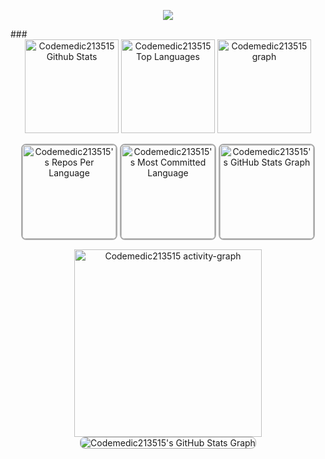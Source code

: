 <p align="center">
  <a href="https://github.com/codemedic213515">
    <img src="https://readme-typing-svg.herokuapp.com?font=Fira+Code&weight=700&size=45&duration=2500&pause=1500&color=AAAAAA&center=true&vCenter=true&random=false&width=1200&height=100&lines=Full+-+Stack+Developer;Blockchain+%26+Web3+Specialist;AI+Solutions+Architect;Innovating+Healthcare+with+Technology;Web+/+Logo+Designer">
  </a>
</p>
###

<div align="center">
  <img src="https://amateur0911.vercel.app/api?username=codemedic213515&include_all_commits=true&count_private=true&show_icons=true&line_height=30&theme=nightowl" height="150" alt="Codemedic213515 Github Stats">
  <img src="https://amateur0911.vercel.app/api/top-langs/?username=codemedic213515&layout=compact&show_icons=true&line_height=30&theme=nightowl" height="150" alt="Codemedic213515 Top Languages"/>

  <img src="https://github-profile-trophy.vercel.app?username=codemedic213515&column=9&row=2&margin-w=15&padding=10&show_icons=true&line_height=30&theme=algolia" height="150" alt="Codemedic213515 graph"  />
 <div>
   
  <img 
  src="https://amateur0913.vercel.app/api/cards/repos-per-language?username=codemedic213515&theme=nightowl&include_all_commits=true&show_icons=true&line_height=30&count_private=true" 
  height="150" 
  alt="Codemedic213515's Repos Per Language" 
  style="border: 2px solid #AAAAAA; border-radius: 8px;"
  />
  <img 
  src="https://amateur0913.vercel.app/api/cards/most-commit-language?username=codemedic213515&theme=nightowl&show_icons=true&line_height=30&include_all_commits=true&count_private=true" 
  height="150" 
  alt="Codemedic213515's Most Committed Language" 
  style="border: 2px solid #AAAAAA; border-radius: 8px;"
  />
  <img src="https://amateur0913.vercel.app/api/cards/productive-time?username=codemedic213515&theme=nightowl&show_icons=true&line_height=30&include_all_commits=true&count_private=true&utcOffset=9" height="150" alt="Codemedic213515's GitHub Stats Graph" 
  style="border: 2px solid #AAAAAA; border-radius: 8px;"/>
 </div>

  <img src="https://github-readme-activity-graph.vercel.app/graph?username=codemedic213515&show_icons=true&line_height=30&include_all_commits=true&count_private=true&radius=8&theme=nightowl" height="300" alt="Codemedic213515 activity-graph" />

  <img src="https://amateur0913.vercel.app/api/cards/profile-details?username=codemedic213515&theme=nightowl&show_icons=true&line_height=30&include_all_commits=true&count_private=true"  alt="Codemedic213515's GitHub Stats Graph" style="border: 1px solid #AAAAAA; border-radius: 8px;"/>

</div>

<!--###
<h3 align="left">Languages and Tools:</h3>
<p align="center">
<table align="center" style="background-color:#0A0A0A;">
  
  <tr><th colspan="8" align="center" style="color:white;">Programming Languages</th></tr>
  <tr>
    <td align="center" width="90"><img src="https://skillicons.dev/icons?i=js"><p> JavaScript</p></td>
    <td align="center" width="90"><img src="https://skillicons.dev/icons?i=ts"><p> TypeScript</p></td>
    <td align="center" width="90"><img src="https://skillicons.dev/icons?i=python"><p> Python</p></td>
    <td align="center" width="90"><img src="https://skillicons.dev/icons?i=rust"><p> Rust</p></td>
    <td align="center" width="90"><img src="https://skillicons.dev/icons?i=solidity"><p> Solidity</p></td>
    <td align="center" width="90"><img src="https://skillicons.dev/icons?i=java"><p> Java</p></td>
    <td align="center" width="90"><img src="https://skillicons.dev/icons?i=cpp"><p> C++</p></td>
    <td align="center" width="90"><img src="https://skillicons.dev/icons?i=cs"><p>  C#</p></td>
  </tr>

  <tr><th colspan="8" align="center" style="color:white;">Web Development</th></tr>
  <tr>
    <td align="center" width="90"><img src="https://skillicons.dev/icons?i=html"><p> HTML</p></td>
    <td align="center" width="90"><img src="https://skillicons.dev/icons?i=css"><p> CSS</p></td>
    <td align="center" width="90"><img src="https://skillicons.dev/icons?i=nodejs"><p> Node.js</p></td>
    <td align="center" width="90"><img src="https://skillicons.dev/icons?i=express"><p> Express</p></td>
    <td align="center" width="90"><img src="https://skillicons.dev/icons?i=react"><p> React</p></td>
    <td align="center" width="90"><img src="https://skillicons.dev/icons?i=vue"><p> Vue.js</p></td>
    <td align="center" width="90"><img src="https://skillicons.dev/icons?i=nextjs"><p> Next.js</p></td>
    <td align="center" width="90"><img src="https://skillicons.dev/icons?i=graphql"><p> GraphQL</p></td>
  </tr>

  <tr><th colspan="8" align="center" style="color:white;">Project Management & Testing Tools</th></tr>
  <tr>
    <td align="center" width="90"><img src="https://skillicons.dev/icons?i=jira"><p> Jira</p></td>
    <td align="center" width="90"><img src="https://skillicons.dev/icons?i=trello"><p> Trello</p></td>
    <td align="center" width="90"><img src="https://skillicons.dev/icons?i=notion"><p> Notion</p></td>
    <td align="center" width="90"><img src="https://skillicons.dev/icons?i=selenium"><p> Selenium</p></td>
    <td align="center" width="90"><img src="https://skillicons.dev/icons?i=cypress"><p> Cypress</p></td>
    <td align="center" width="90"><img src="https://skillicons.dev/icons?i=jest"><p> Jest</p></td>
    <td align="center" width="90"><img src="https://skillicons.dev/icons?i=mocha"><p> Mocha</p></td>
    <td align="center" width="90"><img src="https://skillicons.dev/icons?i=chai"><p> Chai</p></td>
  </tr>

  <tr><th colspan="8" align="center" style="color:white;">Smart Contract Testing & Audit Tools</th></tr>
  <tr>
    <td align="center" width="90"><img src="https://skillicons.dev/icons?i=truffle"><p> Truffle</p></td>
    <td align="center" width="90"><img src="https://skillicons.dev/icons?i=hardhat"><p> Hardhat</p></td>
    <td align="center" width="90"><img src="https://skillicons.dev/icons?i=mythX"><p> MythX</p></td>
    <td align="center" width="90"><img src="https://skillicons.dev/icons?i=slither"><p> Slither</p></td>
    <td align="center" width="90"><img src="https://skillicons.dev/icons?i=echidna"><p> Echidna</p></td>
    <td align="center" width="90"><img src="https://skillicons.dev/icons?i=manticore"><p> Manticore</p></td>
    <td align="center" width="90"><img src="https://skillicons.dev/icons?i=certora"><p> Certora</p></td>
    <td align="center" width="90"><img src="https://skillicons.dev/icons?i=oyente"><p> Oyente</p></td>
  </tr>

  <tr><th colspan="8" align="center" style="color:white;">Web3 & Blockchain Technologies</th></tr>
  <tr>
    <td align="center" width="90"><img src="https://skillicons.dev/icons?i=ethereum"><p> Ethereum</p></td>
    <td align="center" width="90"><img src="https://skillicons.dev/icons?i=solana"><p> Solana</p></td>
    <td align="center" width="90"><img src="https://skillicons.dev/icons?i=polygon"><p> Polygon</p></td>
    <td align="center" width="90"><img src="https://skillicons.dev/icons?i=substrate"><p> Substrate</p></td>
    <td align="center" width="90"><img src="https://skillicons.dev/icons?i=cosmos"><p> Cosmos</p></td>
    <td align="center" width="90"><img src="https://skillicons.dev/icons?i=bittensor"><p> Bittensor</p></td>
    <td align="center" width="90"><img src="https://skillicons.dev/icons?i=xrp"><p> XRP</p></td>
    <td align="center" width="90"><img src="https://skillicons.dev/icons?i=web3js"><p> Web3.js</p></td>
  </tr>

  <tr><th colspan="8" align="center" style="color:white;">3D Modeling, AR/VR & Game Development</th></tr>
  <tr>
    <td align="center" width="90"><img src="https://skillicons.dev/icons?i=unity"><p> Unity</p></td>
    <td align="center" width="90"><img src="https://skillicons.dev/icons?i=unrealengine"><p> Unreal Engine</p></td>
    <td align="center" width="90"><img src="https://skillicons.dev/icons?i=blender"><p> Blender</p></td>
    <td align="center" width="90"><img src="https://skillicons.dev/icons?i=threejs"><p> Three.js</p></td>
    <td align="center" width="90"><img src="https://skillicons.dev/icons?i=aframe"><p> A-Frame</p></td>
    <td align="center" width="90"><img src="https://skillicons.dev/icons?i=godot"><p> Godot</p></td>
    <td align="center" width="90"><img src="https://skillicons.dev/icons?i=oculus"><p> Oculus VR</p></td>
    <td align="center" width="90"><img src="https://skillicons.dev/icons?i=hololens"><p> Hololens</p></td>
  </tr>

  <tr><th colspan="8" align="center" style="color:white;">Graphic Design & UI/UX Tools</th></tr>
  <tr>
    <td align="center" width="90"><img src="https://skillicons.dev/icons?i=figma"><p> Figma</p></td>
    <td align="center" width="90"><img src="https://skillicons.dev/icons?i=xd"><p> Adobe XD</p></td>
    <td align="center" width="90"><img src="https://skillicons.dev/icons?i=photoshop"><p> Photoshop</p></td>
    <td align="center" width="90"><img src="https://skillicons.dev/icons?i=illustrator"><p> Illustrator</p></td>
    <td align="center" width="90"><img src="https://skillicons.dev/icons?i=sketch"><p> Sketch</p></td>
    <td align="center" width="90"><img src="https://skillicons.dev/icons?i=inVision"><p> InVision</p></td>
    <td align="center" width="90"><img src="https://skillicons.dev/icons?i=affinity"><p> Affinity Designer</p></td>
    <td align="center" width="90"><img src="https://skillicons.dev/icons?i=corelDRAW"><p> CorelDRAW</p></td>
  </tr>

  <tr><th colspan="8" align="center" style="color:white;">Database & Security</th></tr>
  <tr>
    <td align="center" width="90"><img src="https://skillicons.dev/icons?i=mysql"><p> MySQL</p></td>
    <td align="center" width="90"><img src="https://skillicons.dev/icons?i=postgres"><p> PostgreSQL</p></td>
    <td align="center" width="90"><img src="https://skillicons.dev/icons?i=mongodb"><p> MongoDB</p></td>
    <td align="center" width="90"><img src="https://skillicons.dev/icons?i=redis"><p> Redis</p></td>
    <td align="center" width="90"><img src="https://skillicons.dev/icons?i=firebase"><p> Firebase</p></td>
    <td align="center" width="90"><img src="https://skillicons.dev/icons?i=dynamoDB"><p> DynamoDB</p></td>
    <td align="center" width="90"><img src="https://skillicons.dev/icons?i=supabase"><p> Supabase</p></td>
    <td align="center" width="90"><img src="https://skillicons.dev/icons?i=oracle"><p> Oracle</p></td>
  </tr>
</table>-->

</p>
